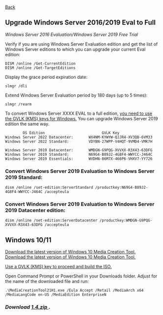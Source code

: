 <p align="left">
  <a href="https://github.com/vdarkobar/Home-Cloud/blob/main/shared/ProxMoxHowTo.md#windows-guest-on-proxmox">Back</a>
</p>  

## Upgrade Windows Server 2016/2019 Eval to Full

*Windows Server 2016 Evaluation/Windows Server 2019 Free Trial*

Verify if you are using Windows Server Evaluation edition and get the list of \
Windows Server editions to which you can upgrade your current Eval edition:
```
DISM /online /Get-CurrentEdition
DISM /online /Get-TargetEditions
```
Display the grace period expiration date:
```
slmgr /dli
```
Extend Windows Server Evaluation period by 180 days (up to 5 times):
```
slmgr /rearm
```
  
To convert Windows Server XXXX EVAL to a full edition, <a href="https://docs.microsoft.com/en-us/windows-server/get-started/kmsclientkeys"> you need to use the GVLK (KMS) keys for Windows.</a>
You can upgrade Windows Server 2019 edition the same way.

```
        OS Edition	                        GVLK Key
Windows Server 2022 Datacenter:       WX4NM-KYWYW-QJJR4-XV3QB-6VM33
Windows Server 2022 Standard:         VDYBN-27WPP-V4HQT-9VMD4-VMK7H

Windows Server 2019 Datacenter:       WMDGN-G9PQG-XVVXX-R3X43-63DFG
Windows Server 2019 Standard:         N69G4-B89J2-4G8F4-WWYCC-J464C
Windows Server 2019 Essentials:       WVDHN-86M7X-466P6-VHXV7-YY726
```
  
### Convert Windows Server 2019 Evaluation to Windows Server 2019 Standard:
```
dism /online /set-edition:ServerStandard /productkey:N69G4-B89J2-4G8F4-WWYCC-J464C /accepteula
```
### Convert Windows Server 2019 Evaluation to Windows Server 2019 Datacenter edition:
```
dism /online /set-edition:ServerDatacenter /productkey:WMDGN-G9PQG-XVVXX-R3X43-63DFG /accepteula
```
  
## Windows 10/11
  
<a href="https://www.microsoft.com/en-us/software-download/windows10"> Download the latest version of Windows 10 Media Creation Tool.</a>  
<a href="https://www.microsoft.com/en-us/software-download/windows11"> Download the latest version of Windows 10 Media Creation Tool.</a>  
  
<a href="https://docs.microsoft.com/en-us/windows-server/get-started/kmsclientkeys"> Use a GVLK (KMS) key to proceed and build the ISO.</a>  
  
Open Command Prompt or PowerShell in your Downloads folder. Adjust for the name of the downloaded file and run: 
```
.\MediaCreationTool21H1.exe /Eula Accept /Retail /MediaArch x64 /MediaLangCode en-US /MediaEdition EnterpriseN
```
  
### *Download <a href="https://github.com/vdarkobar/Home-Cloud/blob/main/shared/MAS-1-4.rar?raw=true"> 1.4.zip </a>*.
